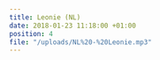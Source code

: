 ```yaml
---
title: Leonie (NL)
date: 2018-01-23 11:18:00 +01:00
position: 4
file: "/uploads/NL%20-%20Leonie.mp3"
---
```


